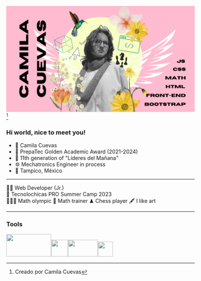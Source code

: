 <img src="Camila Cuevas (1).png">[^1]

[^1]: Creado por Camila Cuevas

### Hi world, nice to meet you!

+ 🙋 Camila Cuevas   
+ 🐏 PrepaTec Golden Academic Award (2021-2024)
+ 💙 11th generation of "Líderes del Mañana"
+ ⚙ Mechatronics Engineer in process
+ 📍 Tampico, México

-----------

👩‍💻 Web Developer (Jr.)  
💜 Tecnolochicas PRO Summer Camp 2023  
🥇🥈🥉 Math olympic 
📐 Math trainer 
♟ Chess player
🖋 I like art  

-----
### Tools

<img src="https://www.cursosgis.com/wp-content/uploads/2017/06/lenguajes_1.png" width="120" height="60"><img src="https://www.drupal.org/files/project-images/bootstrap5.jpeg" width="45" height="45"><img src="https://1000marcas.net/wp-content/uploads/2020/01/Canva-logo.png" width="80" height="45"><img src="https://upload.wikimedia.org/wikipedia/commons/e/e6/Photopea_logo.svg" width="40" height="40">




